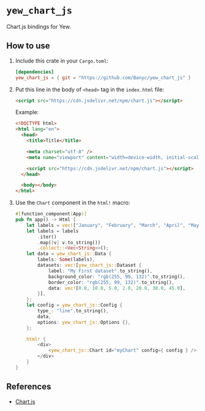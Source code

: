 # `yew_chart_js`

Chart.js bindings for Yew.

## How to use

1. Include this crate in your `Cargo.toml`:

   ```toml
   [dependencies]
   yew_chart_js = { git = "https://github.com/Banyc/yew_chart_js" }
   ```

2. Put this line in the body of `<head>` tag in the `index.html` file:

   ```html
   <script src="https://cdn.jsdelivr.net/npm/chart.js"></script>
   ```

   Example:

   ```html
   <!DOCTYPE html>
   <html lang="en">
     <head>
       <title>Title</title>

       <meta charset="utf-8" />
       <meta name="viewport" content="width=device-width, initial-scale=1" />

       <script src="https://cdn.jsdelivr.net/npm/chart.js"></script>
     </head>

     <body></body>
   </html>
   ```

3. Use the `Chart` component in the `html!` macro:

   ```rust
   #[function_component(App)]
   pub fn app() -> Html {
       let labels = vec!["January", "February", "March", "April", "May", "June"];
       let labels = labels
           .iter()
           .map(|v| v.to_string())
           .collect::<Vec<String>>();
       let data = yew_chart_js::Data {
           labels: Some(labels),
           datasets: vec![yew_chart_js::Dataset {
               label: "My First dataset".to_string(),
               background_color: "rgb(255, 99, 132)".to_string(),
               border_color: "rgb(255, 99, 132)".to_string(),
               data: vec![0.0, 10.0, 5.0, 2.0, 20.0, 30.0, 45.0],
           }],
       };
       let config = yew_chart_js::Config {
           type_: "line".to_string(),
           data,
           options: yew_chart_js::Options {},
       };

       html! {
           <div>
               <yew_chart_js::Chart id="myChart" config={ config } />
           </div>
       }
   }
   ```

## References

- [Chart.js](https://www.chartjs.org/)
